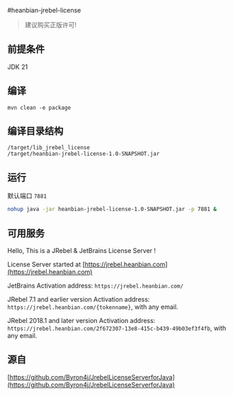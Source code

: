 
#heanbian-jrebel-license

> 建议购买正版许可!


## 前提条件

JDK 21

## 编译

```
mvn clean -e package
```

## 编译目录结构

```
/target/lib_jrebel_license
/target/heanbian-jrebel-license-1.0-SNAPSHOT.jar
```

## 运行

默认端口 ``7881``

```bash
nohup java -jar heanbian-jrebel-license-1.0-SNAPSHOT.jar -p 7881 &
```

## 可用服务

Hello, This is a JRebel & JetBrains License Server !

License Server started at [https://jrebel.heanbian.com](https://jrebel.heanbian.com)

JetBrains Activation address: ``https://jrebel.heanbian.com/``

JRebel 7.1 and earlier version Activation address: ``https://jrebel.heanbian.com/{tokenname}``, with any email.

JRebel 2018.1 and later version Activation address: ``https://jrebel.heanbian.com/2f672307-13e8-415c-b439-49b03ef3f4fb``, with any email.

## 源自

[https://github.com/Byron4j/JrebelLicenseServerforJava](https://github.com/Byron4j/JrebelLicenseServerforJava)
